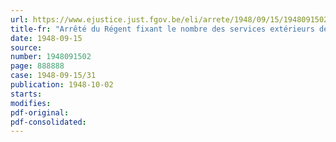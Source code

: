 ```yaml
---
url: https://www.ejustice.just.fgov.be/eli/arrete/1948/09/15/1948091502/justel
title-fr: "Arrêté du Régent fixant le nombre des services extérieurs de l'Administration des Bâtiments"
date: 1948-09-15
source:
number: 1948091502
page: 888888
case: 1948-09-15/31
publication: 1948-10-02
starts:
modifies:
pdf-original:
pdf-consolidated:
---
```


